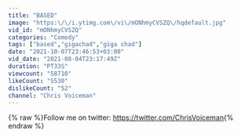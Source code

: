 ```yaml
---
title: "BASED"
image: "https:\/\/i.ytimg.com\/vi\/mONhmyCVSZQ\/hqdefault.jpg"
vid_id: "mONhmyCVSZQ"
categories: "Comedy"
tags: ["based","gigachad","giga chad"]
date: "2021-10-07T23:46:53+03:00"
vid_date: "2021-08-04T23:17:49Z"
duration: "PT33S"
viewcount: "58710"
likeCount: "5530"
dislikeCount: "52"
channel: "Chris Voiceman"
---
```

{% raw %}Follow me on twitter: <a rel="nofollow" target="blank" href="https://twitter.com/ChrisVoiceman">https://twitter.com/ChrisVoiceman</a>{% endraw %}

